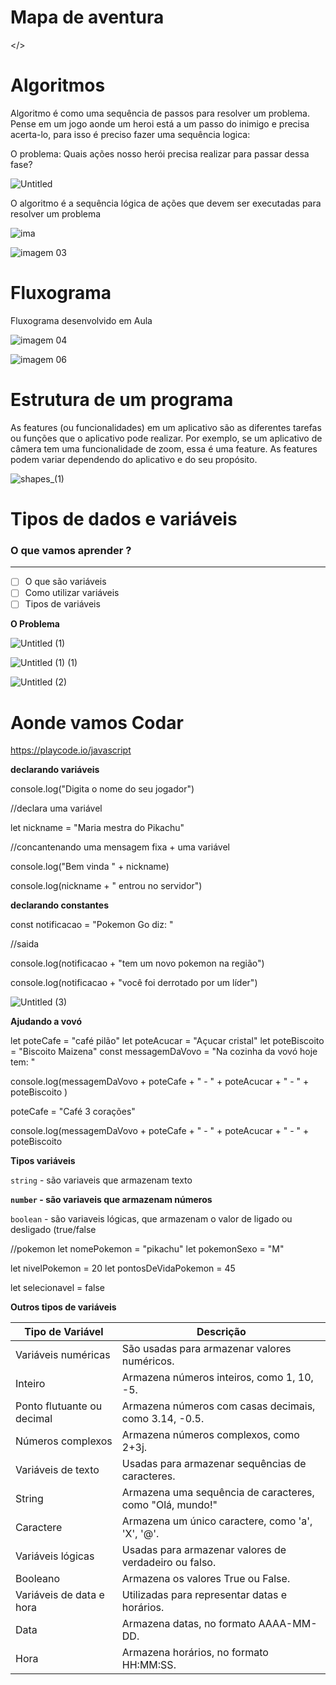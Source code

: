 # Mapa de aventura

</>

# Algoritmos

Algoritmo é como uma sequência de passos para resolver um problema. Pense em um jogo aonde um heroi está a um passo do inimigo e precisa acerta-lo, para isso é preciso fazer uma sequência logica:

O problema: Quais ações nosso herói precisa realizar para passar dessa fase?

![Untitled](https://github.com/user-attachments/assets/8bc43254-3e36-4d5b-b27f-8c42fc890b9f)

O algoritmo é a sequência lógica de ações que devem ser executadas para resolver um problema

![ima](https://github.com/user-attachments/assets/64e0a846-e4ec-4812-b706-23d0db26a509)

![imagem 03](https://github.com/user-attachments/assets/23960ed6-b081-4c82-89c8-394a5f9a0ef7)


# Fluxograma

Fluxograma desenvolvido em Aula

![imagem 04](https://github.com/user-attachments/assets/e3d51ec2-9d8f-4420-a073-c0f37b8809be)

![imagem 06](https://github.com/user-attachments/assets/c7ccd5ee-4bf4-4382-b8bd-cb1278decf70)

# Estrutura de um programa

As features (ou funcionalidades) em um aplicativo são as diferentes tarefas ou funções que o aplicativo pode realizar. Por exemplo, se um aplicativo de câmera tem uma funcionalidade de zoom, essa é uma feature. As features podem variar dependendo do aplicativo e do seu propósito.

![shapes_(1)](https://github.com/user-attachments/assets/07af12db-fb8e-4be7-8f5f-5453309f74a2)

# Tipos de dados e variáveis

### O que vamos aprender ?

---

- [ ]  O que são variáveis
- [ ]  Como utilizar variáveis
- [ ]  Tipos de variáveis

**O Problema**

![Untitled (1)](https://github.com/user-attachments/assets/9f6fe071-7645-456d-a53a-9ca1005a1630)

![Untitled (1) (1)](https://github.com/user-attachments/assets/1949ae89-c47e-41f5-abd9-271041e96a33)

![Untitled (2)](https://github.com/user-attachments/assets/47c2b2c6-3408-42b3-a65a-c9872901609f)

# Aonde vamos Codar

https://playcode.io/javascript

**declarando variáveis**

console.log("Digita o nome do seu jogador")

//declara uma variável

let nickname = "Maria mestra do Pikachu"

//concantenando uma mensagem fixa + uma variável

console.log("Bem vinda " + nickname)

console.log(nickname + " entrou no servidor")

**declarando constantes**

const notificacao = "Pokemon Go diz: "

//saida

console.log(notificacao + "tem um novo pokemon na região")

console.log(notificacao + "você foi derrotado por um líder")

![Untitled (3)](https://github.com/user-attachments/assets/5b51b685-0f87-4e37-b995-78c9d1fbc955)

**Ajudando a vovó**

let poteCafe = "café pilão"
let poteAcucar = "Açucar cristal"
let poteBiscoito = "Biscoito Maizena"
const messagemDaVovo = "Na cozinha da vovó hoje tem: "

console.log(messagemDaVovo + 
poteCafe + " - " +
poteAcucar + " - " +
poteBiscoito
)

poteCafe = "Café 3 corações"

console.log(messagemDaVovo + 
poteCafe + " - " +
poteAcucar + " - " +
poteBiscoito

**Tipos variáveis**

`string` - são variaveis que armazenam texto

**`number` - são variaveis que armazenam números**

`boolean` - são variaveis lógicas, que armazenam o valor de ligado ou desligado (true/false

//pokemon
let nomePokemon = "pikachu"
let pokemonSexo = "M"

let nivelPokemon = 20
let pontosDeVidaPokemon = 45

let selecionavel = false

**Outros tipos de variáveis**

                                                 
| **Tipo de Variável** | **Descrição** |
| --- | --- |
| Variáveis numéricas | São usadas para armazenar valores numéricos. |
| Inteiro | Armazena números inteiros, como 1, 10, -5. |
| Ponto flutuante ou decimal | Armazena números com casas decimais, como 3.14, -0.5. |
| Números complexos | Armazena números complexos, como 2+3j. |
| Variáveis de texto | Usadas para armazenar sequências de caracteres. |
| String | Armazena uma sequência de caracteres, como "Olá, mundo!" |
| Caractere | Armazena um único caractere, como 'a', 'X', '@'. |
| Variáveis lógicas | Usadas para armazenar valores de verdadeiro ou falso. |
| Booleano | Armazena os valores True ou False. |
| Variáveis de data e hora | Utilizadas para representar datas e horários. |
| Data | Armazena datas, no formato AAAA-MM-DD. |
| Hora | Armazena horários, no formato HH:MM:SS. |
